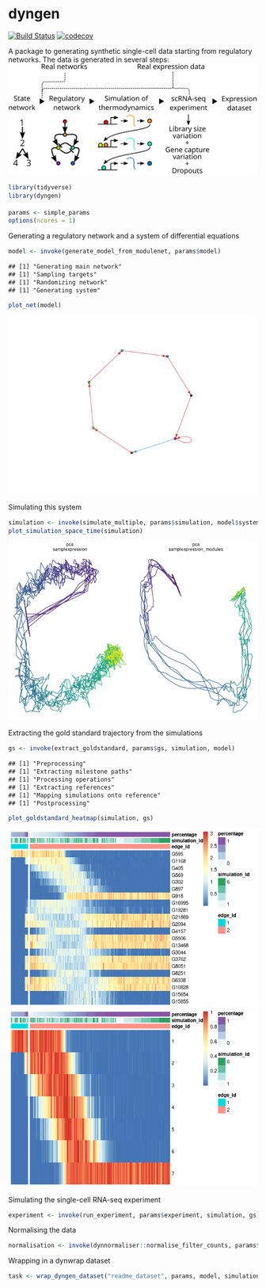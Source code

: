 dyngen
================

[![Build Status](https://travis-ci.org/dynverse/dyngen.svg)](https://travis-ci.org/dynverse/dyngen) [![codecov](https://codecov.io/gh/dynverse/dyngen/branch/master/graph/badge.svg)](https://codecov.io/gh/dynverse/dyngen)

A package to generating synthetic single-cell data starting from regulatory networks. The data is generated in several steps: ![generation\_overview](man/figures/README_generation_overview_v1.svg)

``` r
library(tidyverse)
library(dyngen)

params <- simple_params
options(ncores = 1)
```

Generating a regulatory network and a system of differential equations

``` r
model <- invoke(generate_model_from_modulenet, params$model)
```

    ## [1] "Generating main network"
    ## [1] "Sampling targets"
    ## [1] "Randomizing network"
    ## [1] "Generating system"

``` r
plot_net(model)
```

![](man/figures/README_model-1.png)

Simulating this system

``` r
simulation <- invoke(simulate_multiple, params$simulation, model$system)
plot_simulation_space_time(simulation)
```

![](man/figures/README_simulate-1.png)

Extracting the gold standard trajectory from the simulations

``` r
gs <- invoke(extract_goldstandard, params$gs, simulation, model)
```

    ## [1] "Preprocessing"
    ## [1] "Extracting milestone paths"
    ## [1] "Processing operations"
    ## [1] "Extracting references"
    ## [1] "Mapping simulations onto reference"
    ## [1] "Postprocessing"

``` r
plot_goldstandard_heatmap(simulation, gs)
```

![](man/figures/README_extract_goldstandard-1.png)![](man/figures/README_extract_goldstandard-2.png)

Simulating the single-cell RNA-seq experiment

``` r
experiment <- invoke(run_experiment, params$experiment, simulation, gs)
```

Normalising the data

``` r
normalisation <- invoke(dynnormaliser::normalise_filter_counts, params$normalisation, experiment$counts)
```

Wrapping in a dynwrap dataset

``` r
task <- wrap_dyngen_dataset("readme_dataset", params, model, simulation, gs, experiment, normalisation)
```

